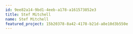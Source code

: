 ```yaml
---
id: 9ee82a14-9bd1-4eeb-a178-a161573852e3
title: Stef Mitchell
name: Stef Mitchell
featured_project: 15b20378-8a42-4178-b21d-a8e10d3b550e
---
```

